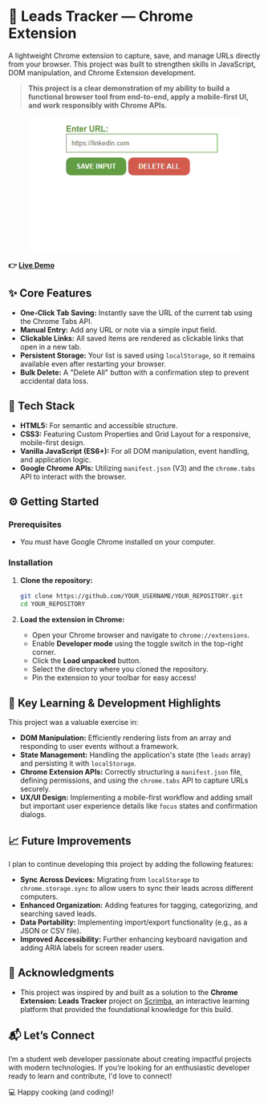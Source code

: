 # 🚀 Leads Tracker — Chrome Extension

A lightweight Chrome extension to capture, save, and manage URLs directly from your browser. This project was built to strengthen skills in JavaScript, DOM manipulation, and Chrome Extension development.

> **This project is a clear demonstration of my ability to build a functional browser tool from end-to-end, apply a mobile-first UI, and work responsibly with Chrome APIs.**

<p align="center">
    <img src="/Images/gif.gif" alt="Screenshot of Leads Tracker">
</p>

**👉 [Live Demo](https://chrome-extension-zeta-six.vercel.app/)**

## ✨ Core Features

*   **One-Click Tab Saving:** Instantly save the URL of the current tab using the Chrome Tabs API.
*   **Manual Entry:** Add any URL or note via a simple input field.
*   **Clickable Links:** All saved items are rendered as clickable links that open in a new tab.
*   **Persistent Storage:** Your list is saved using `localStorage`, so it remains available even after restarting your browser.
*   **Bulk Delete:** A "Delete All" button with a confirmation step to prevent accidental data loss.


## 🧰 Tech Stack

*   **HTML5:** For semantic and accessible structure.
*   **CSS3:** Featuring Custom Properties and Grid Layout for a responsive, mobile-first design.
*   **Vanilla JavaScript (ES6+):** For all DOM manipulation, event handling, and application logic.
*   **Google Chrome APIs:** Utilizing `manifest.json` (V3) and the `chrome.tabs` API to interact with the browser.

## ⚙️ Getting Started

### Prerequisites

*   You must have Google Chrome installed on your computer.

### Installation

1.  **Clone the repository:**
    ```bash
    git clone https://github.com/YOUR_USERNAME/YOUR_REPOSITORY.git
    cd YOUR_REPOSITORY
    ```

2.  **Load the extension in Chrome:**
    *   Open your Chrome browser and navigate to `chrome://extensions`.
    *   Enable **Developer mode** using the toggle switch in the top-right corner.
    *   Click the **Load unpacked** button.
    *   Select the directory where you cloned the repository.
    *   Pin the extension to your toolbar for easy access!


## 🧠 Key Learning & Development Highlights

This project was a valuable exercise in:

*   **DOM Manipulation:** Efficiently rendering lists from an array and responding to user events without a framework.
*   **State Management:** Handling the application's state (the `leads` array) and persisting it with `localStorage`.
*   **Chrome Extension APIs:** Correctly structuring a `manifest.json` file, defining permissions, and using the `chrome.tabs` API to capture URLs securely.
*   **UX/UI Design:** Implementing a mobile-first workflow and adding small but important user experience details like `focus` states and confirmation dialogs.


## 📈 Future Improvements

I plan to continue developing this project by adding the following features:

*   **Sync Across Devices:** Migrating from `localStorage` to `chrome.storage.sync` to allow users to sync their leads across different computers.
*   **Enhanced Organization:** Adding features for tagging, categorizing, and searching saved leads.
*   **Data Portability:** Implementing import/export functionality (e.g., as a JSON or CSV file).
*   **Improved Accessibility:** Further enhancing keyboard navigation and adding ARIA labels for screen reader users.


## 🙏 Acknowledgments

*   This project was inspired by and built as a solution to the **Chrome Extension: Leads Tracker** project on [Scrimba](https://scrimba.com/), an interactive learning platform that provided the foundational knowledge for this build.

## 📬 Let’s Connect
I’m a student web developer passionate about creating impactful projects with modern technologies. If you’re looking for an enthusiastic developer ready to learn and contribute, I'd love to connect!

💻 Happy cooking (and coding)!